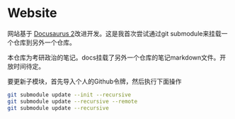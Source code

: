 # Website

网站基于 [Docusaurus 2](https://docusaurus.io/)改进开发。这是我首次尝试通过git submodule来挂载一个仓库到另外一个仓库。

本仓库为考研政治的笔记。docs挂载了另外一个仓库的笔记markdown文件。开放时间待定。


要更新子模块，首先导入个人的Github令牌，然后执行下面操作

```bash
git submodule update --init --recursive
git submodule update --recursive --remote
git submodule update --recursive
```